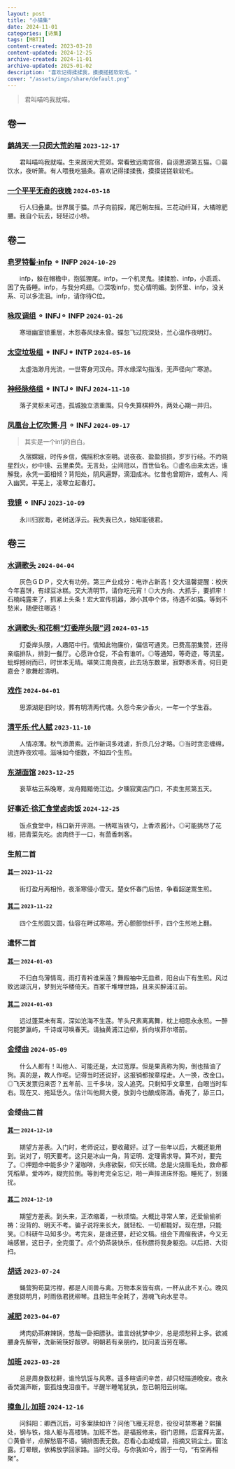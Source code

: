 ```yaml
---
layout: post
title: "小猫集"
date: 2024-11-01
categories: [诗集]
tags: [MBTI]
content-created: 2023-03-28
content-updated: 2024-12-25
archive-created: 2024-11-01
archive-updated: 2025-01-02
description: "喜欢记得揉揉我，摸摸搓搓软软毛。"
cover: "/assets/imgs/share/default.png"
---
```


> 君叫喵呜我就喵。

## 卷一

### [鹧鸪天·一只闵大荒的喵](http://139.224.229.170/poem/02187) `2023-12-17`

　　君叫喵呜我就喵。生来居闵大荒郊。常看致远南宫宿，自诩思源第五猫。◎晨饮水，夜听箫。有人喂我吃猫条。喜欢记得揉揉我，摸摸搓搓软软毛。

### [一个平平无奇的夜晚](http://139.224.229.170/poem/01356) `2024-03-18`

　　行人归叠巢。世界属于猫。爪子向前探，尾巴朝左摇。三花动纤耳，大橘晾肥腰。我自个玩去，轻轻过小桥。

## 卷二

### [皂罗特髻·infp](http://139.224.229.170/poem/02225) <span class="MBTItag infp">⚬ INFP</span> `2024-10-29`

　　infp，躲在帽檐中，抱狐狸尾。infp，一个机灵鬼。揉揉脸、infp，小乖乖、困了先昏睡。infp，与我分鸡翅。◎深吸infp，觉心情明媚。到怀里、infp，没关系、可以多流泪。infp，请你待C位。

### [咏叹调组](http://139.224.229.170/poem/01330) <span class="MBTItag infj">⚬ INFJ</span><span class="MBTItag infp">⚬ INFP</span> `2024-01-26`

　　寒垣幽室锁重层，木怨春风绿未曾。蝶忽飞过院深处，兰心温作夜明灯。

### [太空垃圾组](http://139.224.229.170/poem/01395) <span class="MBTItag infj">⚬ INFJ</span><span class="MBTItag intp">⚬ INTP</span> `2024-05-16`

　　太虚浩渺月光流，一世寄身河汉舟。萍水缘深勾指浅，无声径向广寒游。

### [神经脉络组](http://139.224.229.170/poem/01435) <span class="MBTItag intj">⚬ INTJ</span><span class="MBTItag infj">⚬ INFJ</span> `2024-11-10`

　　落子灵枢未可违，孤城独立溃重围。只今失算棋枰外，两处心期一并归。

### [凤凰台上忆吹箫·月](http://139.224.229.170/poem/02221) <span class="MBTItag infj">⚬ INFJ</span> `2024-09-17`

> 其实是一个infj的自白。

　　久宿嫦娥，时传乡信，偶摇积水空明。说夜夜、盈盈损损，岁岁行经。不灼晓星烈火，纱中镜、云里柔荧。无言处，尘间冠以，百世仙名。◎虚名由来太远，谁解我，永凭一面相倾？背阳处，阴风遍野，滴泪成冰。忆昔也曾期许，或有人、闯入幽冥。平芜上，凌寒立起春灯。

### [我镜](http://139.224.229.170/poem/01285) <span class="MBTItag infj">⚬ INFJ</span> `2023-10-09`

　　永川归寂海，老树送浮云。我失我已久，始知能镜君。

## 卷三

### [水调歌头](http://139.224.229.170/poem/02205) `2024-04-04`

　　灰色ＧＤＰ，交大有功劳。第三产业成分：电诈占新高！交大温馨提醒：校庆今年喜饼，有绿豆冰糕。交大清明节，请你吃元宵！◎大方向、大抓手，要抓牢！石楠纯露来了，抓紧上头条！宏大宣传机器，渺小其中个体，待遇不如猫。等到不愁米，随便往哪逃！

### [水调歌头·和花桐“灯委岸头限”词](http://139.224.229.170/poem/02203) `2024-03-15`

　　灯委岸头限，人趣陌中行。情知此物廉价，偏信可通灵。已费高朋集赞，还得亲临排队，排到一餐厅。心愿许仓促，不会有谁听。◎等通知，等奇迹，等流星。蚍蜉撼树而已，时世本无晴。堪笑江南良夜，此去场东数里，寂野黍禾青。何日更嘉会？歌舞趁清明。

### [戏作](http://139.224.229.170/poem/01369) `2024-04-01`

　　思源湖是旧时坟，葬有明清两代魂。久怨今来少香火，一年一个学生吞。

### [清平乐·代人赋](http://139.224.229.170/poem/02181) `2023-11-10`

　　人情凉薄。秋气添萧索。近作新词多戏谑，折杀几分才略。◎当时贪恋缠绵，流连昨夜欢喧。滋味如今细数，不如四个生煎。

### [东湖面馆](http://139.224.229.170/poem/01304) `2023-12-25`

　　衰草枯云系晚寒，龙舟黯黯倚江边。夕曛寂寞店门口，不卖生煎第五天。

### [好事近·徐汇食堂卤肉饭](http://139.224.229.170/poem/02246) `2024-12-25`

　　饭点食堂中，档口新开评测。一柄哐当铁勺，上香浓酱汁。◎可能挑尽了花椒，把青菜先吃。卤肉终于一口，有茴香刺客。

### 生煎二首

#### [其一](http://139.224.229.170/poem/01297) `2023-11-22`

　　街灯盈月两相怜，夜渐寒侵小雪天。楚女怀春门后怯，争看韶逆鬻生煎。

#### [其二](http://139.224.229.170/poem/01298) `2023-11-22`

　　四个生煎圆又圆，仙容在畔试寒暄。芳心颤颤惊纤手，四个生煎地上翻。

### 遣怀二首

#### [其一](http://139.224.229.170/poem/01311) `2024-01-03`

　　不归白鸟薄情鸾，雨打青衿谁采莲？舞殿袖中无皿煮，阳台山下有生煎。风过致远湖沉月，梦到光华楼倚天。百冢千堆埋世路，且来买醉浦江前。

#### [其二](http://139.224.229.170/poem/01312) `2024-01-03`

　　远过蓬莱未有鸾，深如沧海不生莲。竿头尺素离离舞，枕上相思永永煎。一醉何能梦瀛屿，千诗或可唤春天。请抽黄浦江边柳，折向埃菲尔塔前。

### [金缕曲](http://139.224.229.170/poem/02214) `2024-05-09`

　　什么人都有！叫他人、可能还是，太过宽厚。但是果真称为狗，倒也揩油了狗。真的是，教人作呕。记得当时还说好，这报销都按章程走。人一换，改金口。◎飞天发票归来否？五年前、三千多块，没人追究。只剩知乎文章里，白眼当时车右。现在又、拖延恁久。估计叫他屙大便，放到今也酿成陈酒。香死了，舔三口。

### 金缕曲二首

#### [其一](http://139.224.229.170/poem/02235) `2024-12-10`

　　期望方差表。入门时，老师说过，要收藏好。过了一些年以后，大概还能用到。说对了，明天要考。这只是冰山一角，背证明、定理需求导。算不对，要完了。◎押题命中能多少？灌咖啡，头疼欲裂，仰天长啸。总是火烧眉毛处，救命都凭稻草。爱咋咋，糊完拉倒。等到考完全忘记，啪一声摔进床怀抱。睡死了，别骚扰。

#### [其二](http://139.224.229.170/poem/02236) `2024-12-10`

　　期望方差表。到头来，正浓缩着，一秋烦恼。大概比寻常人笨，还爱偷偷祈祷：没背的、明天不考。骗子说将来长大，就轻松、一切都能好。现在想，只能笑。◎科研牛马知多少。考完来，是谁还要，赶论文稿。组会下周催我讲，今又无端感冒。这日子，全完蛋了。点个奶茶装快乐，任秋膘将我身躯抱。以后把、大街扫。

### [胡话](http://139.224.229.170/poem/01275) `2023-07-24`

　　蝇营狗苟莫污襟，都是人间兽与禽。万物本来皆有病，一杯从此不关心。晚风邀我撷明月，时雨依君抚柳琴。且把生年全耗了，游魂飞向水星寻。

### [减肥](http://139.224.229.170/poem/01243) `2023-04-07`

　　烤肉奶茶麻辣锅，悠哉一卧把膘驮。谁言纷扰梦中少，总是烦愁秤上多。欲减腰身先解带，洗新碗筷好敲锣。明朝若有亲朋约，犹问麦当劳在哪。

### [加班](http://139.224.229.170/poem/01242) `2023-03-28`

　　总是周身数枕鼾，谁怜饥馁与风寒。遥多暄语问辛苦，却只轻描道晚安。夜永香焚漏声断，窗孤烛曳泪痕干。半醒半睡笔犹执，忽已朝阳云树端。

### [摸鱼儿·加班](http://139.224.229.170/poem/02239) `2024-12-16`

　　问斜阳：卿西沉后，可多案牍如许？问他飞雁无将息，役役可禁寒暑？熙攘处，钢与铁，熔人躯与高楼铸。加班不苦。是福报修来，衙门恩赐，后富拜先富。◎黄昏半，点解愁眉不语。铺排图表无数。忍看心血凝成碧，指摘又销尘土。窗泫露。灯晕眼，依稀放学回家路。当时父母。与你我如今，困于一句，“有空再相聚”。
